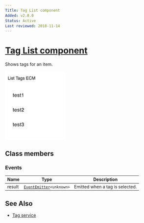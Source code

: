 ```yaml
---
Title: Tag List component
Added: v2.0.0
Status: Active
Last reviewed: 2018-11-14
---
```


# [Tag List component](../../../lib/content-services/src/lib/tag/tag-list.component.ts "Defined in tag-list.component.ts")

Shows tags for an item.

![Custom columns](../../docassets/images/tag2.png)

## Class members

### Events

| Name | Type | Description |
| ---- | ---- | ----------- |
| result | [`EventEmitter`](https://angular.io/api/core/EventEmitter)`<unknown>` | Emitted when a tag is selected. |

## See Also

-   [Tag service](../services/tag.service.md)

